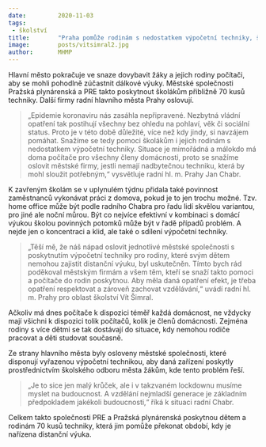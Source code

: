 ```yaml
---
date:         2020-11-03
tags:         
 - školství
title:        "Praha pomůže rodinám s nedostatkem výpočetní techniky, školáci se nebudou muset o počítač dělit s rodiči"
image: 	      posts/vitsimral2.jpg
author:       MHMP
---
```


Hlavní město pokračuje ve snaze dovybavit žáky a jejich rodiny počítači, aby se mohli pohodlně zúčastnit dálkové výuky. Městské společnosti Pražská plynárenská a PRE takto poskytnout školákům přibližně 70 kusů techniky. Další firmy radní hlavního města Prahy oslovují.

> „Epidemie koronaviru nás zasáhla nepřipravené. Nezbytná vládní opatření tak postihují všechny bez ohledu na pohlaví, věk či sociální status. Proto je v této době důležité, více než kdy jindy, si navzájem pomáhat. Snažíme se tedy pomoci školákům i jejich rodinám s nedostatkem výpočetní techniky. Situace je mimořádná a málokdo má doma počítače pro všechny členy domácnosti, proto se snažíme oslovit městské firmy, jestli nemají nadbytečnou techniku, která by mohl sloužit potřebným,“ vysvětluje radní hl. m. Prahy Jan Chabr.

K zavřeným školám se v uplynulém týdnu přidala také povinnost zaměstnanců vykonávat práci z domova, pokud je to jen trochu možné. Tzv. home office může být podle radního Chabra pro řadu lidí skvělou variantou, pro jiné ale noční můrou. Být co nejvíce efektivní v kombinaci s domácí výukou školou povinných potomků může být v řadě případů problém. A nejde jen o koncentraci a klid, ale také o sdílení výpočetní techniky.

> „Těší mě, že náš nápad oslovit jednotlivé městské společnosti s poskytnutím výpočetní techniky pro rodiny, které svým dětem nemohou zajistit distanční výuku, byl uskutečněn. Tímto bych rád poděkoval městským firmám a všem těm, kteří se snaží takto pomoci a počítače do rodin poskytnou. Aby měla daná opatření efekt, je třeba opatření respektovat a zároveň zachovat vzdělávání,“ uvádí radní hl. m. Prahy pro oblast školství Vít Šimral. 

Ačkoliv má dnes počítače k dispozici téměř každá domácnost, ne vždycky mají všichni k dispozici tolik počítačů, kolik je členů domácnosti. Zejména rodiny s více dětmi se tak dostávají do situace, kdy nemohou rodiče pracovat a děti studovat současně.

Ze strany hlavního města byly osloveny městské společnosti, které disponují vyřazenou výpočetní technikou, aby daná zařízení poskytly prostřednictvím školského odboru města žákům, kde tento problém řeší. 

> „Je to sice jen malý krůček, ale i v takzvaném lockdownu musíme myslet na budoucnost. A vzdělání nejmladší generace je základním předpokladem jakékoli budoucnosti,“ říká k situaci radní Chabr.

Celkem takto společnosti PRE a Pražská plynárenská poskytnou dětem a rodinám 70 kusů techniky, která jim pomůže překonat období, kdy je nařízena distanční výuka.
